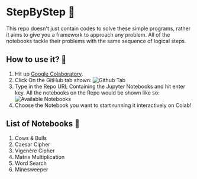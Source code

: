 # StepByStep 🏅
This repo doesn't just contain codes to solve these simple programs, rather it aims to give you a framework to approach any problem. All of the notebooks tackle their problems with the same sequence of logical steps. 

## How to use it? 🤔
1. Hit up [Google Colaboratory](colab.research.google.com/).
2. Click On the GitHub tab shown: ![Github Tab](https://i.ibb.co/JHQSPWy/5.png)
4. Type in the Repo URL Containing the Jupyter Notebooks and hit enter key. All the notebooks on the Repo would be shown like so: ![Available Notebooks](https://i.ibb.co/Pr9t7dc/7.png)
5. Choose the Notebook you want to start running it interactively on Colab!

## List of Notebooks 📌
1. Cows & Bulls
2. Caesar Cipher
3. Vigenère Cipher
4. Matrix Multiplication
5. Word Search
6. Minesweeper
